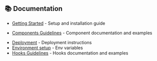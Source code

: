 ## 📚 Documentation

- [Getting Started](./docs/getting-started.md) - Setup and installation guide
<!-- - [Code Style](./docs/code-style.md) - Coding conventions and best practices -->
- [Components Guidelines](./docs/components/components-guidelines.md) - Component documentation and examples
<!-- - [Architecture](./docs/architecture.md) - Project structure and design decisions -->
- [Deployment](./docs/deployment.md) - Deployment instructions
- [Environment setup](./docs/env.md) - Env variables
- [Hooks Guidelines](./docs/hooks/hooks-guidelines.md) - Hooks documentation and examples
<!-- - [Contributing](./docs/contributing.md) - Guidelines for contributors -->
